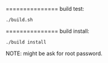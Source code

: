 ===============
build test:

	./build.sh

===============
build install:

	./build install

NOTE: might be ask for root password.
